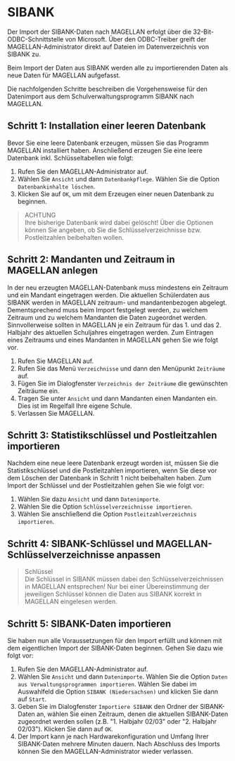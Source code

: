 # SIBANK

Der Import der SIBANK-Daten nach MAGELLAN erfolgt über die 32-Bit-ODBC-Schnittstelle von Microsoft. Über den ODBC-Treiber greift der MAGELLAN-Administrator direkt auf Dateien im Datenverzeichnis von SIBANK zu.

Beim Import der Daten aus SIBANK werden alle zu importierenden Daten als neue Daten für MAGELLAN aufgefasst. 

Die nachfolgenden Schritte beschreiben die Vorgehensweise für den Datenimport aus dem Schulverwaltungsprogramm SIBANK nach MAGELLAN. 

## Schritt 1: Installation einer leeren Datenbank

Bevor Sie eine leere Datenbank erzeugen, müssen Sie das Programm MAGELLAN installiert haben. Anschließend erzeugen Sie eine leere Datenbank inkl. Schlüsseltabellen wie folgt:
1.	Rufen Sie den MAGELLAN-Administrator auf.
2.	Wählen Sie ```Ansicht``` und dann ```Datenbankpflege```. Wählen Sie die Option ```Datenbankinhalte löschen```.
3.	Klicken Sie auf ```OK```, um mit dem Erzeugen einer neuen Datenbank zu beginnen. 

>ACHTUNG<br/>
Ihre bisherige Datenbank wird dabei gelöscht! Über die Optionen können Sie angeben, ob Sie die Schlüsselverzeichnisse bzw. Postleitzahlen beibehalten wollen.

## Schritt 2: Mandanten und Zeitraum in MAGELLAN anlegen
In der neu erzeugten MAGELLAN-Datenbank muss mindestens ein Zeitraum und ein Mandant eingetragen werden. Die aktuellen Schülerdaten aus SIBANK werden in MAGELLAN zeitraum- und mandantenbezogen abgelegt. Dementsprechend muss beim Import festgelegt werden, zu welchem Zeitraum  und zu welchem Mandanten die Daten zugeordnet werden. Sinnvollerweise sollten in MAGELLAN je ein Zeitraum für das 1. und das 2. Halbjahr des aktuellen Schuljahres eingetragen werden. Zum Eintragen eines Zeitraums und eines Mandanten in MAGELLAN gehen Sie wie folgt vor.

1.	Rufen Sie MAGELLAN auf.
2.	Rufen Sie das Menü ```Verzeichnisse``` und dann den Menüpunkt ```Zeiträume``` auf.
3.	Fügen Sie im Dialogfenster ```Verzeichnis der Zeiträume``` die gewünschten Zeiträume ein.
4.	Tragen Sie unter ```Ansicht``` und dann Mandanten einen Mandanten ein. Dies ist im Regelfall Ihre eigene Schule.
5.	Verlassen Sie MAGELLAN.

## Schritt 3: Statistikschlüssel und Postleitzahlen importieren

Nachdem eine neue leere Datenbank erzeugt worden ist, müssen Sie die Statistikschlüssel und die Postleitzahlen importieren, wenn Sie diese vor dem Löschen der Datenbank in Schritt 1 nicht beibehalten haben. Zum Import der Schlüssel und der Postleitzahlen gehen Sie wie folgt vor:

1.	Wählen Sie dazu ```Ansicht``` und dann ```Datenimporte```. 
2.	Wählen Sie die Option ```Schlüsselverzeichnisse importieren```.
3.	Wählen Sie anschließend die Option ```Postleitzahlverzeichnis importieren```.

## Schritt 4: SIBANK-Schlüssel und MAGELLAN-Schlüsselverzeichnisse anpassen
>Schlüssel<br/>
Die Schlüssel in SIBANK müssen dabei den Schlüsselverzeichnissen in MAGELLAN entsprechen! Nur bei einer Übereinstimmung der jeweiligen Schlüssel können die Daten aus SIBANK korrekt in MAGELLAN eingelesen werden.

## Schritt 5: SIBANK-Daten importieren

Sie haben nun alle Voraussetzungen für den Import erfüllt und können mit dem eigentlichen Import der SIBANK-Daten beginnen. Gehen Sie dazu wie folgt vor:
1.	Rufen Sie den MAGELLAN-Administrator auf.
2.	Wählen Sie ```Ansicht``` und dann ```Datenimporte```. Wählen Sie die Option ```Daten aus Verwaltungsprogrammen importieren```. Wählen Sie dabei im Auswahlfeld die Option ```SIBANK (Niedersachsen)``` und klicken Sie dann auf ```Start```.
3.	Geben Sie im Dialogfenster ```Importiere SIBANK``` den Ordner der SIBANK-Daten an, wählen Sie einen Zeitraum, denen die aktuellen SIBANK-Daten zugeordnet werden sollen (z.B. "1. Halbjahr 02/03" oder "2. Halbjahr 02/03"). Klicken Sie dann auf ```OK```.
4.	Der Import kann je nach Hardwarekonfiguration und Umfang Ihrer SIBANK-Daten mehrere Minuten dauern. Nach Abschluss des Imports können Sie den MAGELLAN-Administrator wieder verlassen.



